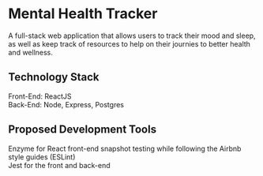# Mental Health Tracker

A full-stack web application that allows users to track their mood and sleep, as well as keep track of resources to help on their journies to better health and wellness.

## Technology Stack

Front-End: ReactJS  
Back-End: Node, Express, Postgres

## Proposed Development Tools

Enzyme for React front-end snapshot testing while following the Airbnb style guides (ESLint)  
Jest for the front and back-end
